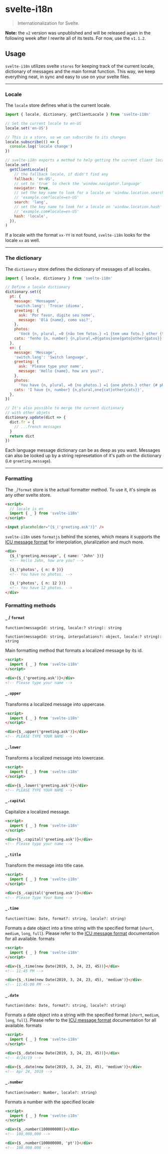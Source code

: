 # svelte-i18n

> Internationalization for Svelte.

**Note:** the `v2` version was unpublished and will be released again in the following week after I rewrite all of its tests. For now, use the `v1.1.2`.

## Usage

`svelte-i18n` utilizes svelte `stores` for keeping track of the current locale, dictionary of messages and the main format function. This way, we keep everything neat, in sync and easy to use on your svelte files.

---

### Locale

The `locale` store defines what is the current locale.

```js
import { locale, dictionary, getClientLocale } from 'svelte-i18n'

// Set the current locale to en-US
locale.set('en-US')

// This is a store, so we can subscribe to its changes
locale.subscribe(() => {
  console.log('locale change')
})

// svelte-i18n exports a method to help getting the current client locale
locale.set(
  getClientLocale({
    // the fallback locale, if didn't find any
    fallback: 'en-US',
    // set to 'true' to check the 'window.navigator.language'
    navigator: true,
    // set the key name to look for a locale on 'window.location.search'
    // 'example.com?locale=en-US'
    search: 'lang',
    // set the key name to look for a locale on 'window.location.hash'
    // 'example.com#locale=en-US'
    hash: 'locale',
  }),
)
```

If a locale with the format `xx-YY` is not found, `svelte-i18n` looks for the locale `xx` as well.

---

### The dictionary

The `dictionary` store defines the dictionary of messages of all locales.

```js
import { locale, dictionary } from 'svelte-i18n'

// Define a locale dictionary
dictionary.set({
  pt: {
    message: 'Mensagem',
    'switch.lang': 'Trocar idioma',
    greeting: {
      ask: 'Por favor, digite seu nome',
      message: 'Olá {name}, como vai?',
    },
    photos:
      'Você {n, plural, =0 {não tem fotos.} =1 {tem uma foto.} other {tem # fotos.}}',
    cats: 'Tenho {n, number} {n,plural,=0{gatos}one{gato}other{gatos}}',
  },
  en: {
    message: 'Message',
    'switch.lang': 'Switch language',
    greeting: {
      ask: 'Please type your name',
      message: 'Hello {name}, how are you?',
    },
    photos:
      'You have {n, plural, =0 {no photos.} =1 {one photo.} other {# photos.}}',
    cats: 'I have {n, number} {n,plural,one{cat}other{cats}}',
  },
})

// It's also possible to merge the current dictionary
// with other objets
dictionary.update(dict => {
  dict.fr = {
    // ...french messages
  }
  return dict
})
```

Each language message dictionary can be as deep as you want. Messages can also be looked up by a string represetation of it's path on the dictionary (i.e `greeting.message`).

---

### Formatting

The `_`/`format` store is the actual formatter method. To use it, it's simple as any other svelte store.

```html
<script>
  // locale is en
  import { _ } from 'svelte-i18n'
</script>

<input placeholder="{$_('greeting.ask')}" />
```

`svelte-i18n` uses `formatjs` behind the scenes, which means it supports the [ICU message format](http://userguide.icu-project.org/formatparse/messages) for interpolation, pluralization and much more.

```html
<div>
  {$_('greeting.message', { name: 'John' })}
  <!-- Hello John, how are you? -->

  {$_('photos', { n: 0 })}
  <!-- You have no photos. -->

  {$_('photos', { n: 12 })}
  <!-- You have 12 photos. -->
</div>
```

### Formatting methods

#### `_` / `format`

`function(messageId: string, locale:? string): string`

`function(messageId: string, interpolations?: object, locale:? string): string`

Main formatting method that formats a localized message by its id.

```html
<script>
  import { _ } from 'svelte-i18n'
</script>

<div>{$_('greeting.ask')}</div>
<!-- Please type your name -->
```

#### `_.upper`

Transforms a localized message into uppercase.

```html
<script>
  import { _ } from 'svelte-i18n'
</script>

<div>{$_.upper('greeting.ask')}</div>
<!-- PLEASE TYPE YOUR NAME -->
```

#### `_.lower`

Transforms a localized message into lowercase.

```html
<script>
  import { _ } from 'svelte-i18n'
</script>

<div>{$_.lower('greeting.ask')}</div>
<!-- PLEASE TYPE YOUR NAME -->
```

#### `_.capital`

Capitalize a localized message.

```html
<script>
  import { _ } from 'svelte-i18n'
</script>

<div>{$_.capital('greeting.ask')}</div>
<!-- Please type your name -->
```

#### `_.title`

Transform the message into title case.

```html
<script>
  import { _ } from 'svelte-i18n'
</script>

<div>{$_.capital('greeting.ask')}</div>
<!-- Please Type Your Name -->
```

#### `_.time`

`function(time: Date, format?: string, locale?: string)`

Formats a date object into a time string with the specified format (`short`, `medium`, `long`, `full`). Please refer to the [ICU message format](http://userguide.icu-project.org/formatparse/messages) documentation for all available. formats

```html
<script>
  import { _ } from 'svelte-i18n'
</script>

<div>{$_.time(new Date(2019, 3, 24, 23, 45))}</div>
<!-- 11:45 PM -->

<div>{$_.time(new Date(2019, 3, 24, 23, 45), 'medium')}</div>
<!-- 11:45:00 PM -->
```

#### `_.date`

`function(date: Date, format?: string, locale?: string)`

Formats a date object into a string with the specified format (`short`, `medium`, `long`, `full`). Please refer to the [ICU message format](http://userguide.icu-project.org/formatparse/messages) documentation for all available. formats

```html
<script>
  import { _ } from 'svelte-i18n'
</script>

<div>{$_.date(new Date(2019, 3, 24, 23, 45))}</div>
<!-- 4/24/19 -->

<div>{$_.date(new Date(2019, 3, 24, 23, 45), 'medium')}</div>
<!-- Apr 24, 2019 -->
```

#### `_.number`

`function(number: Number, locale?: string)`

Formats a number with the specified locale

```html
<script>
  import { _ } from 'svelte-i18n'
</script>

<div>{$_.number(100000000)}</div>
<!-- 100,000,000 -->

<div>{$_.number(100000000, 'pt')}</div>
<!-- 100.000.000 -->
```

